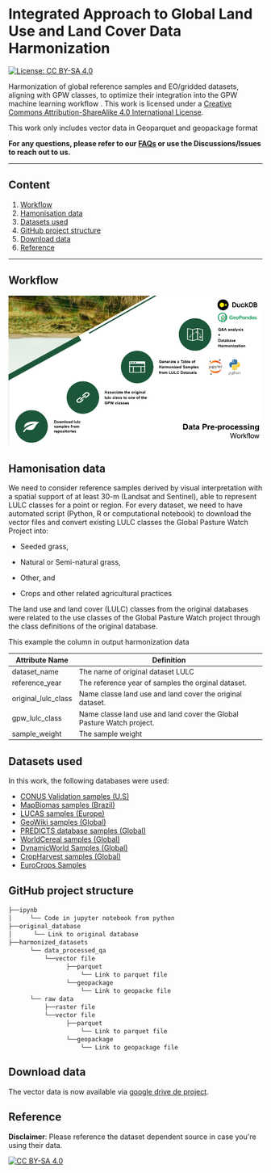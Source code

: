 

# Integrated Approach to Global Land Use and Land Cover Data Harmonization
[![License: CC BY-SA 4.0](https://img.shields.io/badge/License-CC_BY--SA_4.0-lightgrey.svg)](https://creativecommons.org/licenses/by-sa/4.0/)

Harmonization of global reference samples and EO/gridded datasets, aligning with GPW classes, to optimize their integration into the GPW machine learning workflow 
.
This work is licensed under a
[Creative Commons Attribution-ShareAlike 4.0 International License][cc-by-sa].


This work only includes vector data in Geoparquet and geopackage format

**For any questions, please refer to our [FAQs](https://github.com/maja601/EuroCrops/wiki/FAQs) or use the Discussions/Issues to reach out to us.**

***
## Content

1. [Workflow](#workflow)
2. [Hamonisation data](#harmonsiation)
3. [Datasets used](#Datasets_used)
4. [GitHub project structure](#github_structure)
5. [Download data](#download_data)
6. [Reference](#reference)


***
## Workflow <a name="workflow"></a>
![g1924](figures/workflow-dataprocessing.png)


## Hamonisation data <a name="harmonsiation"></a>
We need to consider reference samples derived by visual interpretation with a spatial support of at least 30-m (Landsat and Sentinel), able to represent LULC classes for a point or region. For every dataset, we need to have automated script (Python, R or computational notebook) to download the vector files and convert existing LULC classes the Global Pasture Watch Project into:
  - Seeded grass,        
      
  - Natural or Semi-natural grass,
     
  - Other, and

  - Crops and other related agricultural practices 

The land use and land cover (LULC) classes from the original databases were related to the use classes of the Global Pasture Watch project through the class definitions of the original database. 

This example the column in output harmonization data


| Attribute Name | Definition                                                |
| -------------- | ----------------------------------------------------------- |
| dataset_name     | The name of original dataset LULC|
| reference_year | The reference year of samples the orginal dataset.|
| original_lulc_class      | Name classe land use and land cover the original dataset. |
| gpw_lulc_class      | Name classe land use and land cover the Global Pasture Watch project. |
| sample_weight      | The sample weight   |

## Datasets used <a name="Datasets_used"></a>

In this work, the following databases were used:
- [CONUS Validation samples (U.S)](https://www.usgs.gov/special-topics/lcmap/lcmap-conus-reference-data)
- [MapBiomas samples (Brazil)](https://zenodo.org/record/5136666#.ZEE08HpBwXc)
- [LUCAS samples (Europe)](https://land.copernicus.eu/imagery-in-situ/lucas)
- [GeoWiki samples (Global)](https://doi.pangaea.de/10.1594/PANGAEA.873912)
- [PREDICTS database samples (Global)](https://github.com/maja601/EuroCrops/wiki/Denmark)
- [WorldCereal samples (Global)](https://zenodo.org/communities/worldcereal-rdm?page=1&size=20)
- [DynamicWorld Samples (Global)](https://doi.pangaea.de/10.1594/PANGAEA.933475)
- [CropHarvest samples (Global)](https://github.com/nasaharvest/cropharvest)
- [EuroCrops Samples](https://github.com/maja601/EuroCrops)


## GitHub project structure <a name="github_structure"></a>
```
├──ipynb
│     └── Code in jupyter notebook from python
├──original_database
│      └── Link to original database
├──harmonized_datasets
      └── data_processed_qa
          └──vector file
                ├──parquet
                    └── Link to parquet file
                └──geopackage
                    └── Link to geopacke file
      └── raw data
          ├──raster file
          └──vector file
                ├──parquet
                    └── Link to parquet file
                └──geopackage
                    └── Link to geopackage file
```



## Download data<a name="Download_data"></a>

The vector data is now available via [google drive de project]().


## Reference<a name="reference"></a>

**Disclaimer**: Please reference the dataset dependent source in case you're using their data.



[![CC BY-SA 4.0][cc-by-sa-image]][cc-by-sa]

[cc-by-sa]: http://creativecommons.org/licenses/by-sa/4.0/
[cc-by-sa-image]: https://licensebuttons.net/l/by-sa/4.0/88x31.png
[cc-by-sa-shield]: https://img.shields.io/badge/License-CC%20BY--SA%204.0-lightgrey.svg
